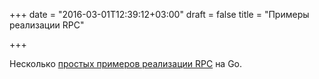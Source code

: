 +++
date = "2016-03-01T12:39:12+03:00"
draft = false
title = "Примеры реализации RPC"

+++

<p>Несколько <a href="http://www.integralist.co.uk/posts/golang-rpc.html">простых примеров реализации RPC</a> на Go.</p>

